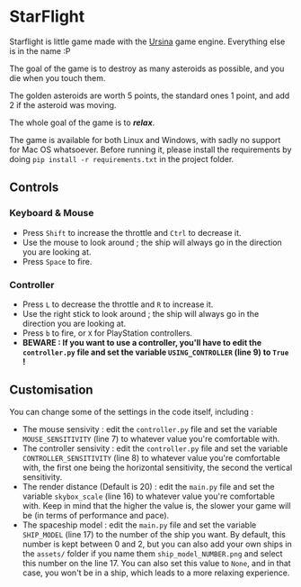 # StarFlight
Starflight is little game made with the [Ursina](https://www.ursinaengine.org/) game engine. Everything else is in the name :P

The goal of the game is to destroy as many asteroids as possible, and you die when you touch them.

The golden asteroids are worth 5 points, the standard ones 1 point, and add 2 if the asteroid was moving.

The whole goal of the game is to ***relax***.

The game is available for both Linux and Windows, with sadly no support for Mac OS whatsoever. Before running it, please install the requirements by doing `pip install -r requirements.txt` in the project folder.

## Controls
### Keyboard & Mouse
- Press `Shift` to increase the throttle and `Ctrl` to decrease it.
- Use the mouse to look around ; the ship will always go in the direction you are looking at.
- Press `Space` to fire.

### Controller
- Press `L` to decrease the throttle and `R` to increase it.
- Use the right stick to look around ; the ship will always go in the direction you are looking at.
- Press `b` to fire, or `X` for PlayStation controllers.
- **BEWARE : If you want to use a controller, you'll have to edit the `controller.py` file and set the variable `USING_CONTROLLER` (line 9) to `True` !**

## Customisation
You can change some of the settings in the code itself, including :
- The mouse sensivity : edit the `controller.py` file and set the variable `MOUSE_SENSITIVITY` (line 7) to whatever value you're comfortable with.
- The controller sensivity : edit the `controller.py` file and set the variable `CONTROLLER_SENSITIVITY` (line 8) to whatever value you're comfortable with, the first one being the horizontal sensitivity, the second the vertical sensitivity.
- The render distance (Default is 20) : edit the `main.py` file and set the variable `skybox_scale` (line 16) to whatever value you're comfortable with. Keep in mind that the higher the value is, the slower your game will be (in terms of performance and pace).
- The spaceship model : edit the `main.py` file and set the variable `SHIP_MODEL` (line 17) to the number of the ship you want. By default, this number is kept between 0 and 2, but you can also add your own ships in the `assets/` folder if you name them `ship_model_NUMBER.png` and select this number on the line 17. You can also set this value to `None`, and in that case, you won't be in a ship, which leads to a more relaxing experience.
